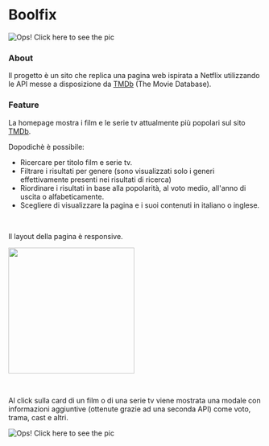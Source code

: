# Boolfix

![Ops! Click here to see the pic](https://drive.google.com/uc?export=view&id=1KK8_lrvempu4fUMXQgXVAZ4MfCkteKst)

### About

Il progetto è un sito che replica una pagina web ispirata a Netflix utilizzando le API messe a disposizione da [TMDb](https://www.themoviedb.org/) (The Movie Database).
### Feature

La homepage mostra i film e le serie tv attualmente più popolari sul sito [TMDb](https://www.themoviedb.org/). 

Dopodichè è possibile:


- Ricercare per titolo film e serie tv.
- Filtrare i risultati per genere (sono visualizzati solo i generi effettivamente presenti nei risultati di ricerca)
- Riordinare i risultati in base alla popolarità, al voto medio, all'anno di uscita o alfabeticamente.
- Scegliere di visualizzare la pagina e i suoi contenuti in italiano o inglese.

&nbsp;


Il layout della pagina è responsive.

<img src="https://drive.google.com/uc?export=view&id=1gTawe3RHrFBJY8z1icFr11ckaRVUN7W5" width="250">



&nbsp;


Al click sulla card di un film o di una serie tv viene mostrata una modale con informazioni aggiuntive (ottenute grazie ad una seconda API) come voto, trama, cast e altri.


![Ops! Click here to see the pic](https://drive.google.com/uc?export=view&id=1Sjyi9mshnD5m7azAx8iOadrgriQIN2-H)







